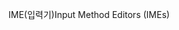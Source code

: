 <span data-ttu-id="df4b0-101">IME(입력기)</span><span class="sxs-lookup"><span data-stu-id="df4b0-101">Input Method Editors (IMEs)</span></span>